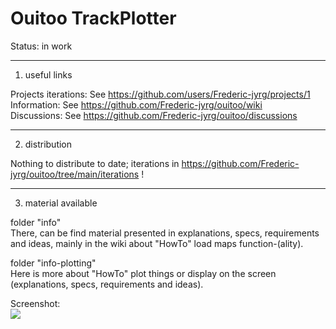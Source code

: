 # Ouitoo TrackPlotter

Status: in work

_______________
1. useful links

Projects iterations: See https://github.com/users/Frederic-jyrg/projects/1 <br>
Information: See https://github.com/Frederic-jyrg/ouitoo/wiki <br>
Discussions: See https://github.com/Frederic-jyrg/ouitoo/discussions <br>

_______________
2. distribution

Nothing to distribute to date; iterations in https://github.com/Frederic-jyrg/ouitoo/tree/main/iterations ! <br>

_____________________
3. material available

folder "info" <br>
There, can be find material presented in explanations, specs, requirements and ideas, mainly in the wiki about "HowTo" load maps function-(ality).

folder "info-plotting" <br>
Here is more about "HowTo" plot things or display on the screen (explanations, specs, requirements and ideas).


Screenshot: <br>
![](https://github.com/Frederic-jyrg/ouitoo/blob/main/iterations/Capture%202025-2-5.PNG)


